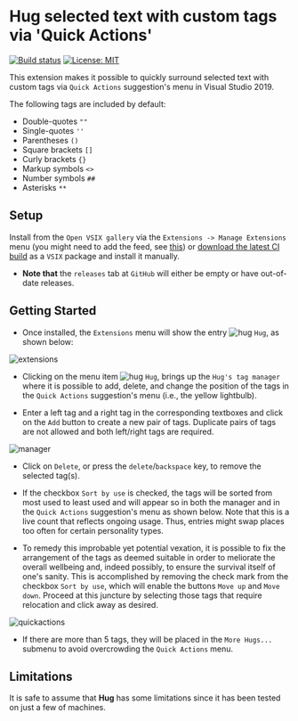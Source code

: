 # Hug selected text with custom tags via 'Quick Actions'

[![Build status](https://ci.appveyor.com/api/projects/status/m90gorwsrp7d3ktf?svg=true
)](https://ci.appveyor.com/project/LaraSQP/hug)
[![License: MIT](https://img.shields.io/badge/License-MIT-blue.svg)](license.txt)

This extension makes it possible to quickly surround selected text with custom tags via `Quick Actions` suggestion's menu in Visual Studio 2019.

The following tags are included by default:

 - Double-quotes `""`
 - Single-quotes `''`
 - Parentheses `()`
 - Square brackets `[]`
 - Curly brackets `{}`
 - Markup symbols `<>`
 - Number symbols `##`
 - Asterisks `**`


## Setup

Install from the `Open VSIX gallery` via the `Extensions -> Manage Extensions` menu (you might need to add the feed, see [this](http://vsixgallery.com/guide/feed/)) or [download the latest CI build](http://vsixgallery.com/extension/Hug.936df257-423a-4efd-9505-64cae4d3e608/) as a `VSIX` package and install it manually.

- **Note that** the `releases` tab at `GitHub` will either be empty or have out-of-date releases.

## Getting Started

- Once installed, the `Extensions` menu will show the entry ![hug](https://user-images.githubusercontent.com/12540983/71141321-1c44ee00-2257-11ea-9324-098349e769dc.png) `Hug`, as shown below:

![extensions](https://user-images.githubusercontent.com/12540983/71224366-ff70ef00-2318-11ea-9b72-a90e853b6e17.jpg)

- Clicking on the menu item ![hug](https://user-images.githubusercontent.com/12540983/71141321-1c44ee00-2257-11ea-9324-098349e769dc.png) `Hug`, brings up the `Hug's tag manager` where it is possible to add, delete, and change the position of the tags in the `Quick Actions` suggestion's menu (i.e., the yellow lightbulb).

- Enter a left tag and a right tag in the corresponding textboxes and click on the `Add` button to create a new pair of tags. Duplicate pairs of tags are not allowed and both left/right tags are required.

![manager](https://user-images.githubusercontent.com/12540983/71141671-45b24980-2258-11ea-9efb-af38a29714a4.jpg)

- Click on `Delete`, or press the `delete`/`backspace` key, to remove the selected tag(s).

- If the checkbox `Sort by use` is checked, the tags will be sorted from most used to least used and will appear so in both the manager and in the `Quick Actions` suggestion's menu as shown below. Note that this is a live count that reflects ongoing usage. Thus, entries might swap places too often for certain personality types.

- To remedy this improbable yet potential vexation, it is possible to fix the arrangement of the tags as deemed suitable in order to meliorate the overall wellbeing and, indeed possibly, to ensure the survival itself of one's sanity. This is accomplished by removing the check mark from the checkbox `Sort by use`, which will enable the buttons `Move up` and `Move down`. Proceed at this juncture by selecting those tags that require relocation and click away as desired.

![quickactions](https://user-images.githubusercontent.com/12540983/71142027-7181ff00-2259-11ea-9317-51fc75582cf9.jpg)

- If there are more than 5 tags, they will be placed in the `More Hugs...` submenu to avoid overcrowding the `Quick Actions` menu.

## Limitations

It is safe to assume that **Hug** has some limitations since it has been tested on just a few of machines.
  
